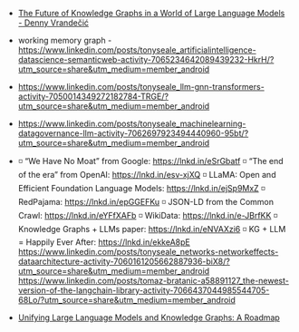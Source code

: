 - [The Future of Knowledge Graphs in a World of Large Language Models - Denny Vrandečić](https://www.youtube.com/watch?v=WqYBx2gB6vA)



- working memory graph - https://www.linkedin.com/posts/tonyseale_artificialintelligence-datascience-semanticweb-activity-7065234642089439232-HkrH/?utm_source=share&utm_medium=member_android
- https://www.linkedin.com/posts/tonyseale_llm-gnn-transformers-activity-7050014349272182784-TRGE/?utm_source=share&utm_medium=member_android
- https://www.linkedin.com/posts/tonyseale_machinelearning-datagovernance-llm-activity-7062697923494440960-95bt/?utm_source=share&utm_medium=member_android
- ◽ “We Have No Moat” from Google: https://lnkd.in/eSrGbatf
◽ “The end of the era” from OpenAI: https://lnkd.in/esv-xjXQ
◽ LLaMA: Open and Efficient Foundation Language Models: https://lnkd.in/ejSp9MxZ
◽ RedPajama: https://lnkd.in/epGGEFKu
◽ JSON-LD from the Common Crawl: https://lnkd.in/eYFfXAFb
◽ WikiData: https://lnkd.in/e-JBrfKK
◽ Knowledge Graphs + LLMs paper: https://lnkd.in/eNVAXzi6
◽ KG + LLM = Happily Ever After: https://lnkd.in/ekkeA8pE
https://www.linkedin.com/posts/tonyseale_networks-networkeffects-dataarchitecture-activity-7060161205662887936-biX8/?utm_source=share&utm_medium=member_android
https://www.linkedin.com/posts/tomaz-bratanic-a58891127_the-newest-version-of-the-langchain-library-activity-7066437044985544705-68Lo/?utm_source=share&utm_medium=member_android
- [Unifying Large Language Models and Knowledge Graphs: A Roadmap](https://arxiv.org/pdf/2306.08302.pdf)
